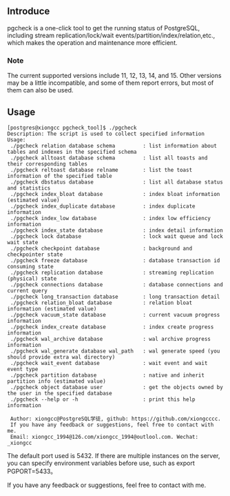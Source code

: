 ## Introduce

pgcheck is a one-click tool to get the running status of PostgreSQL, including stream replication/lock/wait events/partition/index/relation,etc., which makes the operation and maintenance more efficient.

### Note

The current supported versions include 11, 12, 13, 14, and 15. Other versions may be a little incompatible, and some of them report errors, but most of them can also be used.

## Usage

~~~shell
[postgres@xiongcc pgcheck_tool]$ ./pgcheck 
Description: The script is used to collect specified information
Usage:
 ./pgcheck relation database schema         : list information about tables and indexes in the specified schema
 ./pgcheck alltoast database schema         : list all toasts and their corresponding tables
 ./pgcheck reltoast database relname        : list the toast information of the specified table
 ./pgcheck dbstatus database                : list all database status and statistics
 ./pgcheck index_bloat database             : index bloat information (estimated value)
 ./pgcheck index_duplicate database         : index duplicate information
 ./pgcheck index_low database               : index low efficiency information
 ./pgcheck index_state database             : index detail information
 ./pgcheck lock database                    : lock wait queue and lock wait state
 ./pgcheck checkpoint database              : background and checkpointer state
 ./pgcheck freeze database                  : database transaction id consuming state
 ./pgcheck replication database             : streaming replication (physical) state
 ./pgcheck connections database             : database connections and current query
 ./pgcheck long_transaction database        : long transaction detail
 ./pgcheck relation_bloat database          : relation bloat information (estimated value)
 ./pgcheck vacuum_state database            : current vacuum progress information
 ./pgcheck index_create database            : index create progress information
 ./pgcheck wal_archive database             : wal archive progress information
 ./pgcheck wal_generate database wal_path   : wal generate speed (you should provide extra wal directory)
 ./pgcheck wait_event database              : wait event and wait event type
 ./pgcheck partition database               : native and inherit partition info (estimated value)
 ./pgcheck object database user             : get the objects owned by the user in the specified database
 ./pgcheck --help or -h                     : print this help information

 Author: xiongcc@PostgreSQL学徒, github: https://github.com/xiongcccc.
 If you have any feedback or suggestions, feel free to contact with me.
 Email: xiongcc_1994@126.com/xiongcc_1994@outlool.com. Wechat: _xiongcc
~~~

The default port used is 5432. If there are multiple instances on the server, you can specify environment variables before use, such as export PGPORT=5433。

If you have any feedback or suggestions, feel free to contact with me.
